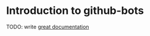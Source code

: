 # Introduction to github-bots

TODO: write [great documentation](http://jacobian.org/writing/what-to-write/)
